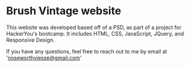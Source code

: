 # Brush Vintage website

This website was developed based off of a PSD, as part of a project for HackerYou's bootcamp. It includes HTML, CSS, JavaScript, JQuery, and Responsive Design.

If you have any questions, feel free to reach out to me by email at 'noseworthyjesse@gmail.com'
